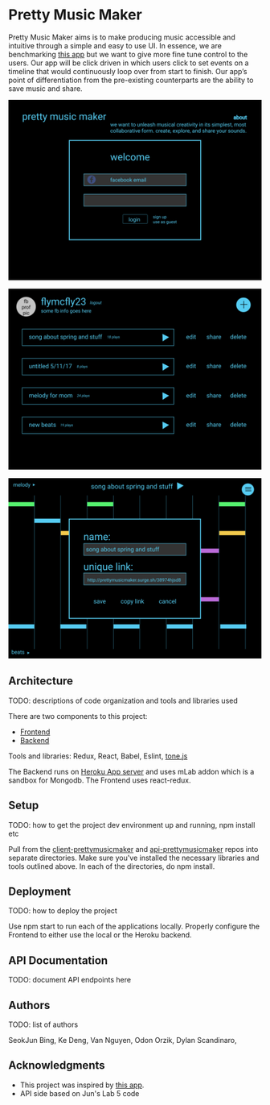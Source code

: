 # Pretty Music Maker

Pretty Music Maker aims is to make producing music accessible and intuitive through a simple and easy to use UI. In essence, we are benchmarking [this app](https://musiclab.chromeexperiments.com/Melody-Maker) but we want to give more fine tune control to the users. Our app will be click driven in which users click to set events on a timeline that would continuously loop over from start to finish. Our app’s point of differentiation from the pre-existing counterparts are the ability to save music and share.

![](./images/welcome%20page.png)

![](./images/user%20profile.png)

![](./images/editor.png)

## Architecture

TODO:  descriptions of code organization and tools and libraries used

There are two components to this project:
* [Frontend](https://github.com/dartmouth-cs52-17S/project-client-prettymusicmaker)
* [Backend](https://github.com/dartmouth-cs52-17S/project-api-prettymusicmaker)

Tools and libraries: Redux, React, Babel, Eslint, [tone.js](https://github.com/Tonejs/Tone.js/)

The Backend runs on [Heroku App server](https://prettymusicmaker.herokuapp.com) and uses mLab addon which is a sandbox for Mongodb. The Frontend uses react-redux.

## Setup

TODO: how to get the project dev environment up and running, npm install etc

Pull from the [client-prettymusicmaker](https://github.com/dartmouth-cs52-17S/project-client-prettymusicmaker) and [api-prettymusicmaker](https://github.com/dartmouth-cs52-17S/project-api-prettymusicmaker) repos into separate directories. Make sure you've installed the necessary libraries and tools outlined above. In each of the directories, do npm install.


## Deployment

TODO: how to deploy the project

Use npm start to run each of the applications locally. Properly configure the Frontend to either use the local or the Heroku backend.

## API Documentation
TODO: document API endpoints here

## Authors

TODO: list of authors

SeokJun Bing,
Ke Deng,
Van Nguyen,
Odon Orzik,
Dylan Scandinaro,

## Acknowledgments
* This project was inspired by [this app](https://musiclab.chromeexperiments.com/Melody-Maker).
* API side based on Jun's Lab 5 code
